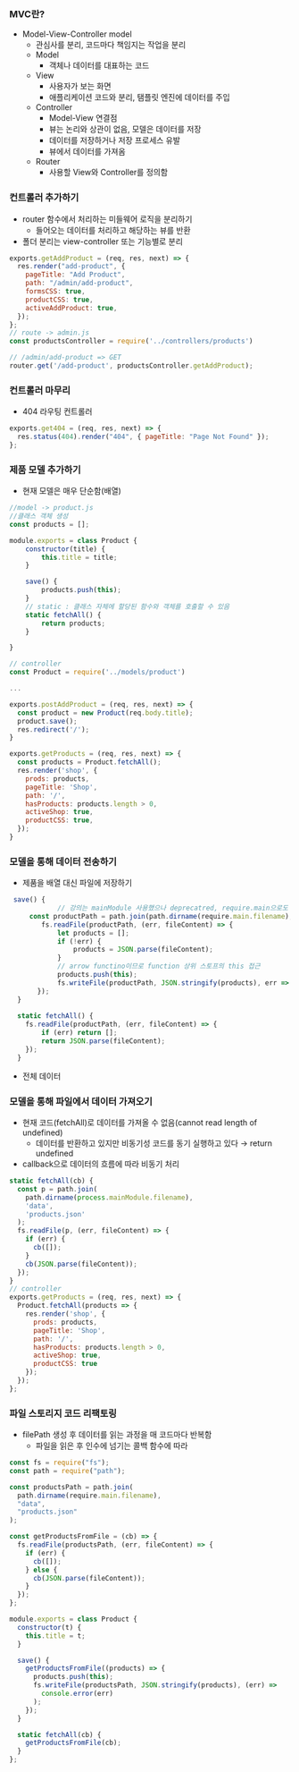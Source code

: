 ### MVC란?

- Model-View-Controller model
    - 관심사를 분리, 코드마다 책임지는 작업을 분리
    - Model
        - 객체나 데이터를 대표하는 코드
    - View
        - 사용자가 보는 화면
        - 애플리케이션 코드와 분리, 탬플릿 엔진에 데이터를 주입
    - Controller
        - Model-View 연결점
        - 뷰는 논리와 상관이 없음, 모델은 데이터를 저장
        - 데이터를 저장하거나 저장 프로세스 유발
        - 뷰에서 데이터를 가져옴
    - Router
        - 사용할 View와 Controller를 정의함

### 컨트롤러 추가하기

- router 함수에서 처리하는 미들웨어 로직을 분리하기
    - 들어오는 데이터를 처리하고 해당하는 뷰를 반환
- 폴더 분리는 view-controller 또는 기능별로 분리

```jsx
exports.getAddProduct = (req, res, next) => {
  res.render("add-product", {
    pageTitle: "Add Product",
    path: "/admin/add-product",
    formsCSS: true,
    productCSS: true,
    activeAddProduct: true,
  });
};
// route -> admin.js
const productsController = require('../controllers/products')

// /admin/add-product => GET
router.get('/add-product', productsController.getAddProduct);

```

### 컨트롤러 마무리

- 404 라우팅 컨트롤러

```jsx
exports.get404 = (req, res, next) => {
  res.status(404).render("404", { pageTitle: "Page Not Found" });
};
```

### 제품 모델 추가하기

- 현재 모델은 매우 단순함(배열)

```jsx
//model -> product.js
//클래스 객체 생성
const products = [];

module.exports = class Product {
    constructor(title) {
        this.title = title;
    }

    save() {
        products.push(this);
    }
    // static : 클래스 자체에 할당된 함수와 객체를 호출할 수 있음
    static fetchAll() {
        return products;
    }

}

// controller
const Product = require('../models/product')

...

exports.postAddProduct = (req, res, next) => {
  const product = new Product(req.body.title);
  product.save();
  res.redirect('/');
}

exports.getProducts = (req, res, next) => {
  const products = Product.fetchAll();
  res.render('shop', {
    prods: products,
    pageTitle: 'Shop',
    path: '/',
    hasProducts: products.length > 0,
    activeShop: true,
    productCSS: true,
  });
}
```

### 모델을 통해 데이터 전송하기

- 제품을 배열 대신 파일에 저장하기

```jsx
 save() {
			// 강의는 mainModule 사용했으나 deprecatred, require.main으로도 파일을 읽을 수 있다
     const productPath = path.join(path.dirname(require.main.filename), 'data', 'products.json');
        fs.readFile(productPath, (err, fileContent) => {
            let products = [];
            if (!err) {
                products = JSON.parse(fileContent);
            }
            // arrow functino이므로 function 상위 스토프의 this 접근
            products.push(this);
            fs.writeFile(productPath, JSON.stringify(products), err => console.log(err));
       });
  }
  
  static fetchAll() {
    fs.readFile(productPath, (err, fileContent) => {
        if (err) return [];
        return JSON.parse(fileContent);
    });
  }
```

- 전체 데이터

### 모델을 통해 파일에서 데이터 가져오기

- 현재 코드(fetchAll)로 데이터를 가져올 수 없음(cannot read length of undefined)
    - 데이터를 반환하고 있지만 비동기성 코드를 동기 실행하고 있다 → return undefined
- callback으로 데이터의 흐름에 따라 비동기 처리

```jsx
static fetchAll(cb) {
  const p = path.join(
    path.dirname(process.mainModule.filename),
    'data',
    'products.json'
  );
  fs.readFile(p, (err, fileContent) => {
    if (err) {
      cb([]);
    }
    cb(JSON.parse(fileContent));
  });
}
// controller
exports.getProducts = (req, res, next) => {
  Product.fetchAll(products => {
    res.render('shop', {
      prods: products,
      pageTitle: 'Shop',
      path: '/',
      hasProducts: products.length > 0,
      activeShop: true,
      productCSS: true
    });
  });
};
```

### 파일 스토리지 코드 리팩토링

- filePath 생성 후 데이터를 읽는 과정을 매 코드마다 반복함
    - 파일을 읽은 후 인수에 넘기는 콜백 함수에 따라

```jsx
const fs = require("fs");
const path = require("path");

const productsPath = path.join(
  path.dirname(require.main.filename),
  "data",
  "products.json"
);

const getProductsFromFile = (cb) => {
  fs.readFile(productsPath, (err, fileContent) => {
    if (err) {
      cb([]);
    } else {
      cb(JSON.parse(fileContent));
    }
  });
};

module.exports = class Product {
  constructor(t) {
    this.title = t;
  }

  save() {
    getProductsFromFile((products) => {
      products.push(this);
      fs.writeFile(productsPath, JSON.stringify(products), (err) =>
        console.error(err)
      );
    });
  }

  static fetchAll(cb) {
    getProductsFromFile(cb);
  }
};
```

